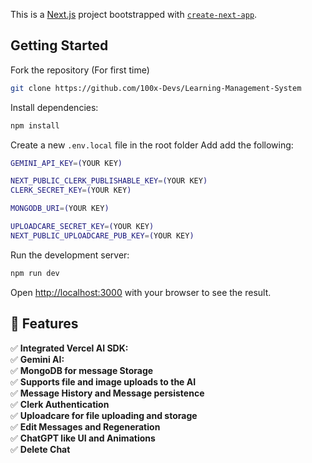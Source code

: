 This is a [Next.js](https://nextjs.org/) project bootstrapped with [`create-next-app`](https://github.com/vercel/next.js/tree/canary/packages/create-next-app).

## Getting Started

Fork the repository (For first time)

```bash
git clone https://github.com/100x-Devs/Learning-Management-System
```

Install dependencies:

```bash
npm install
```

Create a new `.env.local` file in the root folder Add add the following:

```bash
GEMINI_API_KEY=(YOUR KEY)

NEXT_PUBLIC_CLERK_PUBLISHABLE_KEY=(YOUR KEY)
CLERK_SECRET_KEY=(YOUR KEY)

MONGODB_URI=(YOUR KEY)

UPLOADCARE_SECRET_KEY=(YOUR KEY)
NEXT_PUBLIC_UPLOADCARE_PUB_KEY=(YOUR KEY)
```

Run the development server:

```bash
npm run dev
```

Open [http://localhost:3000](http://localhost:3000) with your browser to see the result.

## 🌟 Features

✅ **Integrated Vercel AI SDK:**<br>
✅ **Gemini AI:**<br>
✅ **MongoDB for message Storage**<br>
✅ **Supports file and image uploads to the AI**<br>
✅ **Message History and Message persistence**<br>
✅ **Clerk Authentication**<br>
✅ **Uploadcare for file uploading and storage**<br>
✅ **Edit Messages and Regeneration**<br>
✅ **ChatGPT like UI and Animations**<br>
✅ **Delete Chat**<br>
